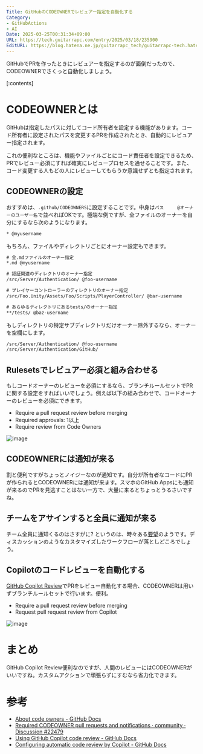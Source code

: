 ```yaml
---
Title: GitHubのCODEOWNERでレビュアー指定を自動化する
Category:
- GitHubActions
- AI
Date: 2025-03-25T00:31:34+09:00
URL: https://tech.guitarrapc.com/entry/2025/03/18/235900
EditURL: https://blog.hatena.ne.jp/guitarrapc_tech/guitarrapc-tech.hatenablog.com/atom/entry/6802418398339145233
---
```


GitHubでPRを作ったときにレビュアーを指定するのが面倒だったので、CODEOWNERでさくっと自動化しましょう。

[:contents]

# CODEOWNERとは

GitHubは指定したパスに対してコード所有者を設定する機能があります。コード所有者に設定されたパスを変更するPRを作成されたとき、自動的にレビュアー指定されます。

これの便利なところは、機能やファイルごとにコード責任者を設定できるため、PRでレビュー必須にすれば確実にレビュープロセスを通せることです。また、コード変更する人もどの人にレビューしてもらうか意識せずとも指定されます。

## CODEOWNERの設定

おすすめは、`.github/CODEOWNERS`に設定することです。中身は`パス     @オーナーのユーザー名`で並べればOKです。極端な例ですが、全ファイルのオーナーを自分にするなら次のようになります。

```txt
* @myusername
```

もちろん、ファイルやディレクトリごとにオーナー設定もできます。

```txt
# 全.mdファイルのオーナー指定
*.md @myusername

# 認証関連のディレクトリのオーナー指定
/src/Server/Authentication/ @foo-username

# プレイヤーコントローラーのディレクトリのオーナー指定
/src/Foo.Unity/Assets/Foo/Scripts/PlayerController/ @bar-username

# あらゆるディレクトリにあるtests/のオーナー指定
**/tests/ @baz-username
```

もしディレクトリの特定サブディレクトリだけオーナー除外するなら、オーナーを空欄にします。

```txt
/src/Server/Authentication/ @foo-username
/src/Server/Authentication/GitHub/
```

## Rulesetsでレビュアー必須と組み合わせる

もしコードオーナーのレビューを必須にするなら、ブランチルールセットでPRに関する設定をすればいいでしょう。例えば以下の組み合わせで、コードオーナーのレビューを必須にできます。


* Require a pull request review before merging
* Required approvals: 1以上
* Require review from Code Owners

![image](https://github.com/user-attachments/assets/e3edcac4-91b8-45ee-9bac-b1a5a1e836ef)


## CODEOWNERには通知が来る

割と便利ですがちょっとノイジーなのが通知です。自分が所有者なコードにPRが作られるとCODEOWNERには通知が来ます。スマホのGitHub Appsにも通知が来るのでPRを見逃すことはない一方で、大量に来るとちょっとうるさいですね。

## チームをアサインすると全員に通知が来る

チーム全員に通知くるのはさすがに? というのは、時々ある[要望](https://github.com/orgs/community/discussions/22479)のようです。ディスカッションのようなカスタマイズしたワークフローが落としどころでしょう。

## Copilotのコードレビューを自動化する

[GitHub Copilot Review](https://docs.github.com/ja/copilot/using-github-copilot/code-review/using-copilot-code-review)でPRをレビュー自動化する場合、CODEOWNERは用いずブランチルールセットで行います。便利。

* Require a pull request review before merging
* Request pull request review from Copilot

![image](https://github.com/user-attachments/assets/367f7ab5-d5f9-453c-bb51-fe27a8844402)

# まとめ

GitHub Copilot Review便利なのですが、人間のレビューにはCODEOWNERがいいですね。カスタムアクションで頑張らずにすむなら省力化できます。

# 参考

* [About code owners - GitHub Docs](https://docs.github.com/en/repositories/managing-your-repositorys-settings-and-features/customizing-your-repository/about-code-owners)
* [Required CODEOWNER pull requests and notifications · community · Discussion #22479](https://github.com/orgs/community/discussions/22479)
* [Using GitHub Copilot code review - GitHub Docs](https://docs.github.com/en/copilot/using-github-copilot/code-review/using-copilot-code-review)
* [Configuring automatic code review by Copilot - GitHub Docs](https://docs.github.com/en/copilot/using-github-copilot/code-review/configuring-automatic-code-review-by-copilot)
